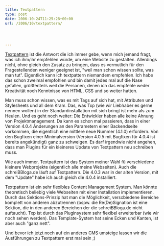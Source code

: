 ```yaml
---
title: Textpattern
type: post
date: 2006-10-24T11:25:28+00:00
url: /2006/10/textpattern/




---
```

[Textpattern][1] ist die Antwort die ich immer gebe, wenn mich jemand fragt, was ich ihm/ihr empfehlen würde, um eine Website zu gestalten. Allerdings nicht, ohne gleich den Zusatz zu bringen, dass es vermutlich für den Fragestellenden weniger geeignet ist, "weil man schon wissen sollte, was man tut". Eigentlich kann ich textpattern niemandem empfehlen. Ich habe das schon zweimal empfohlen und bin damit jedes mal auf die Nase gefallen, größtenteils weil die Personen, denen ich das empfehle weder Kreativität noch Kenntnisse von <span class="caps">HTML</span>, <span class="caps">CSS</span> und so weiter hatten.

Man muss schon wissen, was es mit Tags auf sich hat, mit Attributen und Stylesheets und all dem Kram. Das, was Txp (wie wir Liebhaber es gerne nennen wollen) in der Standardinstallation mit sich bringt ist mehr als zum Heulen. Und es geht noch weiter: Die Entwickler haben alle keine Ahnung von Projektmanagement. Da kann es schon mal passieren, dass in einer Version 4.0.4 Änderungen an den Parametern einer Backendseite vorkommen, die eigentlich eine mittlere neue Nummer (4.1.0) erfordern. Von den Bugfixen einer Minimalversion (Version 4.0.5 mit Bugfixen für 4.0.4 ist bereits angekündigt) ganz zu schweigen. Es darf irgendwie nicht angehen, dass man Plugins für ein kleineres Update von Textpattern neu schreiben muss.

Wie auch immer. Textpattern ist das System meiner Wahl fü verschiedene kleinere Webprojekte (eigentlich alle meine Webseiten). Auch die schreiBBloga.de läuft auf Textpattern. Die 4.0.3 war in der alten Version, mit dem "Update" habe ich auch gleich die 4.0.4 installiert.

Textpattern ist ein sehr flexibles Content Management System. Man könnte theoretisch beliebig viele Webseiten mit einer Installation implementieren. Durch das Sektions-Prinzip hat man die Möglichkeit, verscbiedene Bereiche komplett von anderen abzutrennen (bspw. die Re(De)Signation ist eine Sektion, die in den anderen Bereichen der die schreiBBloga.de nicht auftaucht). Txp ist durch das Pluginsystem sehr flexibel erweiterbar (wie wir noch sehen werden). Das Template-System hat seine Ecken und Kanten, ist aber auch "ganz nett".

Und bevor ich jetzt noch auf ein anderes <span class="caps">CMS</span> umsteige lassen wir die Ausführungen zu Textpattern erst mal sein ;)

 [1]: http://textpattern.com/
